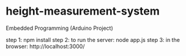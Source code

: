# height-measurement-system
Embedded Programming (Arduino Project)

step 1: npm install
step 2: to run the server: node app.js
step 3: in the browser: http://localhost:3000/
